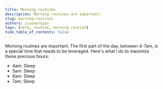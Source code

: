 ```yaml
---
title: Morning routines
description: Morning routines are important.
slug: morning-routines
authors: icasmarques
tags: [work, routine, morning routine]
hide_table_of_contents: false
---
```


Morning routines are important. The first part of the day, between 4-7am, is a special time that needs to be leveraged. Here's what I do to maximize these precious hours:

- 4am: Sleep
- 5am: Sleep
- 6am: Sleep
- 7am: Sleep
